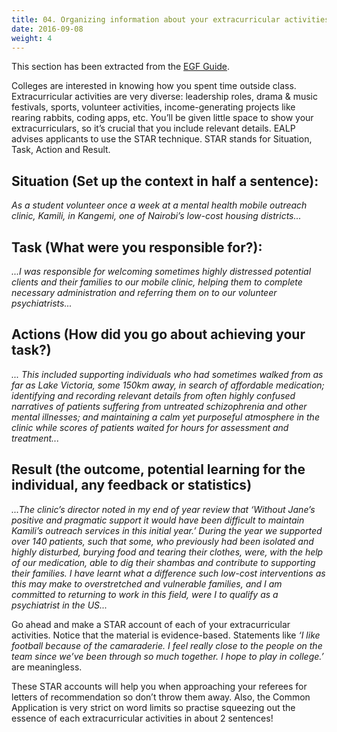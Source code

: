 ```yaml
---
title: 04. Organizing information about your extracurricular activities
date: 2016-09-08
weight: 4
---
```


This section has been extracted from the [EGF Guide](https://drive.google.com/open?id=0BxcN6nrpsXL6eHlBUHBNaGdTZ00).

Colleges are interested in knowing how you spent time outside class. Extracurricular activities are very diverse: leadership roles, drama & music festivals, sports, volunteer activities, income-generating projects like rearing rabbits, coding apps, etc. You’ll be given little space to show your extracurriculars, so it’s crucial that you include relevant details. EALP advises applicants to use the STAR technique. STAR stands for Situation, Task, Action and Result.

## Situation (Set up the context in half a sentence):

*As a student volunteer once a week at a mental health mobile outreach clinic, Kamili, in Kangemi, one of Nairobi’s low-cost housing districts...*

## Task (What were you responsible for?):

*...I was responsible for welcoming sometimes highly distressed potential clients and their families to our mobile clinic, helping them to complete necessary administration and referring them on to our volunteer psychiatrists...*

## Actions (How did you go about achieving your task?)

*... This included supporting individuals who had sometimes walked from as far as Lake Victoria, some 150km away, in search of affordable medication; identifying and recording relevant details from often highly confused narratives of patients suffering from untreated schizophrenia and other mental illnesses; and maintaining a calm yet purposeful atmosphere in the clinic while scores of patients waited for hours for assessment and treatment...*

## Result (the outcome, potential learning for the individual, any feedback or statistics)

*...The clinic’s director noted in my end of year review that ‘Without Jane’s positive and pragmatic support it would have been difficult to maintain Kamili’s outreach services in this initial year.’ During the year we supported over 140 patients, such that some, who previously had been isolated and highly disturbed, burying food and tearing their clothes, were, with the help of our medication, able to dig their shambas and contribute to supporting their families. I have learnt what a difference such low-cost interventions as this may make to overstretched and vulnerable families, and I am committed to returning to work in this field, were I to qualify as a psychiatrist in the US...*

Go ahead and make a STAR account of each of your extracurricular activities. Notice that the material is evidence-based. Statements like *‘I like football because of the camaraderie. I feel really close to the people on the team since we’ve been through so much together. I hope to play in college.’* are meaningless.

These STAR accounts will help you when approaching your referees for letters of recommendation so don’t throw them away. Also, the Common Application is very strict on word limits so practise squeezing out the essence of each extracurricular activities in about 2 sentences!
